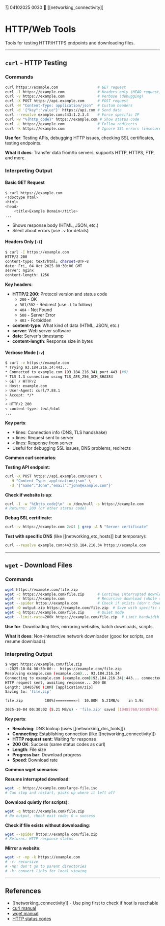 🗓️ 04102025 0030
📎 [[networking_connectivity]]

# HTTP/Web Tools

Tools for testing HTTP/HTTPS endpoints and downloading files.

---

## `curl` - HTTP Testing

### Commands
```bash
curl https://example.com                  # GET request
curl -I https://example.com               # Headers only (HEAD request)
curl -v https://example.com               # Verbose (debugging)
curl -X POST https://api.example.com      # POST request
curl -H "Content-Type: application/json"  # Custom headers
curl -d '{"key":"value"}' https://api.com # Send data
curl --resolve example.com:443:1.2.3.4    # Force specific IP
curl -w "%{http_code}" https://example.com # Show status code
curl -L https://example.com               # Follow redirects
curl -k https://example.com               # Ignore SSL errors (insecure!)
```

**Use for**: Testing APIs, debugging HTTP issues, checking SSL certificates, testing endpoints.

**What it does**: Transfer data from/to servers, supports HTTP, HTTPS, FTP, and more.

### Interpreting Output

#### Basic GET Request
```bash
$ curl https://example.com
<!doctype html>
<html>
<head>
    <title>Example Domain</title>
...
```
- Shows response body (HTML, JSON, etc.)
- Silent about errors (use `-v` for details)

#### Headers Only (`-I`)
```bash
$ curl -I https://example.com
HTTP/2 200
content-type: text/html; charset=UTF-8
date: Fri, 04 Oct 2025 00:30:00 GMT
server: nginx
content-length: 1256
```

**Key headers**:
- **HTTP/2 200**: Protocol version and status code
  - `200` - OK
  - `301/302` - Redirect (use `-L` to follow)
  - `404` - Not Found
  - `500` - Server Error
  - `403` - Forbidden
- **content-type**: What kind of data (HTML, JSON, etc.)
- **server**: Web server software
- **date**: Server's timestamp
- **content-length**: Response size in bytes

#### Verbose Mode (`-v`)
```bash
$ curl -v https://example.com
* Trying 93.184.216.34:443...
* Connected to example.com (93.184.216.34) port 443 (#0)
* TLS 1.3 connection using TLS_AES_256_GCM_SHA384
> GET / HTTP/2
> Host: example.com
> User-Agent: curl/7.88.1
> Accept: */*
>
< HTTP/2 200
< content-type: text/html
...
```

**Key parts**:
- **`*`** lines: Connection info (DNS, TLS handshake)
- **`>`** lines: Request sent to server
- **`<`** lines: Response from server
- Useful for debugging SSL issues, DNS problems, redirects

**Common curl scenarios**:

**Testing API endpoint**:
```bash
curl -X POST https://api.example.com/users \
  -H "Content-Type: application/json" \
  -d '{"name":"John","email":"john@example.com"}'
```

**Check if website is up**:
```bash
curl -I -w "%{http_code}\n" -o /dev/null -s https://example.com
# Returns: 200 (or other status code)
```

**Debug SSL certificate**:
```bash
curl -v https://example.com 2>&1 | grep -A 5 "Server certificate"
```

**Test with specific DNS** (like [[networking_etc_hosts]] but temporary):
```bash
curl --resolve example.com:443:93.184.216.34 https://example.com
```

---

## `wget` - Download Files

### Commands
```bash
wget https://example.com/file.zip
wget -c https://example.com/file.zip      # Continue interrupted download
wget -r https://example.com               # Recursive download (whole site)
wget --spider https://example.com         # Check if exists (don't download)
wget -O output.zip https://example.com/file.zip  # Save with specific name
wget -q https://example.com/file.zip      # Quiet mode
wget --limit-rate=200k https://example.com/file.zip  # Limit bandwidth
```

**Use for**: Downloading files, mirroring websites, batch downloads, scripts.

**What it does**: Non-interactive network downloader (good for scripts, can resume downloads).

### Interpreting Output

```bash
$ wget https://example.com/file.zip
--2025-10-04 00:30:00--  https://example.com/file.zip
Resolving example.com (example.com)... 93.184.216.34
Connecting to example.com (example.com)|93.184.216.34|:443... connected.
HTTP request sent, awaiting response... 200 OK
Length: 10485760 (10M) [application/zip]
Saving to: 'file.zip'

file.zip          100%[=========>]  10.00M  5.21MB/s    in 1.9s

2025-10-04 00:30:02 (5.21 MB/s) - 'file.zip' saved [10485760/10485760]
```

**Key parts**:
- **Resolving**: DNS lookup (uses [[networking_dns_tools]])
- **Connecting**: Establishing connection (like [[networking_connectivity]])
- **HTTP request sent**: Waiting for response
- **200 OK**: Success (same status codes as curl)
- **Length**: File size
- **Progress bar**: Download progress
- **Speed**: Download rate

**Common wget scenarios**:

**Resume interrupted download**:
```bash
wget -c https://example.com/large-file.iso
# Can stop and restart, picks up where it left off
```

**Download quietly (for scripts)**:
```bash
wget -q https://example.com/file.zip
# No output, check exit code: 0 = success
```

**Check if file exists without downloading**:
```bash
wget --spider https://example.com/file.zip
# Returns: HTTP response status
```

**Mirror a website**:
```bash
wget -r -np -k https://example.com
# -r: recursive
# -np: don't go to parent directories  
# -k: convert links for local viewing
```

---

## References

- [[networking_connectivity]] - Use ping first to check if host is reachable
- [curl manual](https://curl.se/docs/manual.html)
- [wget manual](https://www.gnu.org/software/wget/manual/wget.html)
- [HTTP status codes](https://developer.mozilla.org/en-US/docs/Web/HTTP/Status)

